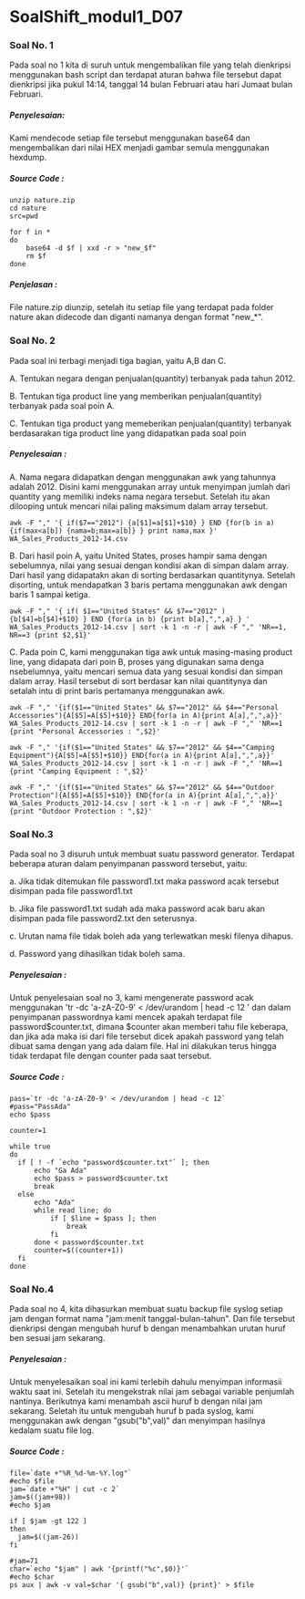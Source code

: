 # SoalShift_modul1_D07

### Soal No. 1

 Pada soal no 1 kita di suruh untuk mengembalikan file yang telah dienkripsi menggunakan bash script dan terdapat aturan bahwa file         tersebut dapat dienkripsi jika pukul 14:14, tanggal 14 bulan Februari atau hari Jumaat bulan Februari.
  
 ##### Penyelesaian:
  
  Kami mendecode setiap file tersebut menggunakan base64 dan mengembalikan dari nilai HEX menjadi gambar semula menggunakan hexdump.
  
  ##### Source Code : 
  
  ```
  unzip nature.zip
  cd nature
  src=pwd

  for f in *
  do
	  base64 -d $f | xxd -r > "new_$f"
	  rm $f
  done
  ```
  
  ##### Penjelasan : 
  File nature.zip diunzip, setelah itu setiap file yang terdapat pada folder nature akan didecode dan diganti namanya dengan format "new_*".
  
  ### Soal  No. 2
  
  Pada soal ini terbagi menjadi tiga bagian, yaitu A,B dan C.
  
  A. Tentukan negara dengan penjualan(quantity) terbanyak pada tahun 2012.
  
  B. Tentukan tiga product line yang memberikan penjualan(quantity) terbanyak pada soal poin A.
  
  C. Tentukan tiga product yang memeberikan penjualan(quantity) terbanyak berdasarakan tiga product line yang didapatkan pada soal poin
  
  ##### Penyelesaian : 
  
  A. Nama negara didapatkan dengan menggunakan awk yang tahunnya adalah 2012. Disini kami menggunakan array untuk menyimpan jumlah dari quantity yang memiliki indeks nama negara tersebut. Setelah itu akan dilooping untuk mencari nilai paling maksimum dalam array tersebut.

  ```
  awk -F "," '{ if($7=="2012") {a[$1]=a[$1]+$10} } END {for(b in a) {if(max<a[b]) {nama=b;max=a[b]} } print nama,max }' WA_Sales_Products_2012-14.csv
  ```
 
  B. Dari hasil poin A, yaitu United States, proses hampir sama dengan sebelumnya, nilai yang sesuai dengan kondisi akan di simpan dalam array. Dari hasil yang didapatakn akan di sorting berdasarkan quantitynya. Setelah disorting, untuk mendapatkan 3 baris pertama menggunakan awk dengan baris 1 sampai ketiga.
  
  ```
  awk -F "," '{ if( $1=="United States" && $7=="2012" ) {b[$4]=b[$4]+$10} } END {for(a in b) {print b[a],",",a} } ' WA_Sales_Products_2012-14.csv | sort -k 1 -n -r | awk -F "," 'NR==1, NR==3 {print $2,$1}'
  ```
  
  C. Pada poin C, kami menggunakan tiga awk untuk masing-masing product line, yang didapata dari poin B, proses yang digunakan sama denga nsebelumnya, yaitu mencari semua data yang sesuai kondisi dan simpan dalam array. Hasil tersebut di sort berdasar kan nilai quantitynya dan setalah intu di print baris pertamanya menggunakan awk.
  
  ```
  awk -F "," '{if($1=="United States" && $7=="2012" && $4=="Personal Accessories"){A[$5]=A[$5]+$10}} END{for(a in A){print A[a],",",a}}' WA_Sales_Products_2012-14.csv | sort -k 1 -n -r | awk -F "," 'NR==1 {print "Personal Accessories : ",$2}'

awk -F "," '{if($1=="United States" && $7=="2012" && $4=="Camping Equipment"){A[$5]=A[$5]+$10}} END{for(a in A){print A[a],",",a}}' WA_Sales_Products_2012-14.csv | sort -k 1 -n -r | awk -F "," 'NR==1 {print "Camping Equipment : ",$2}'

awk -F "," '{if($1=="United States" && $7=="2012" && $4=="Outdoor Protection"){A[$5]=A[$5]+$10}} END{for(a in A){print A[a],",",a}}' WA_Sales_Products_2012-14.csv | sort -k 1 -n -r | awk -F "," 'NR==1 {print "Outdoor Protection : ",$2}'
  ```
  
  ### Soal No.3
  
  Pada soal no 3 disuruh untuk membuat suatu password generator. Terdapat beberapa aturan dalam penyimpanan password tersebut, yaitu:
  
  a. Jika tidak ditemukan file password1.txt maka password acak tersebut disimpan pada file password1.txt
  
  b. Jika file password1.txt sudah ada maka password acak baru akan disimpan pada file password2.txt den seterusnya.
  
  c. Urutan nama file tidak boleh ada yang terlewatkan meski filenya dihapus.
  
  d. Password yang dihasilkan tidak boleh sama.
  
  ##### Penyelesaian : 
  
  Untuk penyelesaian soal no 3, kami mengenerate password acak menggunakan 'tr -dc 'a-zA-Z0-9' < /dev/urandom | head -c 12 ' dan dalam penyimpanan passwordnya kami mencek apakah terdapat file password$counter.txt, dimana $counter akan memberi tahu file keberapa, dan jika ada maka isi dari file tersebut dicek apakah password yang telah dibuat sama dengan yang ada dalam file. Hal ini dilakukan terus hingga tidak terdapat file dengan counter pada saat tersebut.
  
  ##### Source Code :
  
  ```
  pass=`tr -dc 'a-zA-Z0-9' < /dev/urandom | head -c 12`
#pass="PassAda"
echo $pass

counter=1

while true
do
	if [ ! -f `echo "password$counter.txt"` ]; then
		echo "Ga Ada"
		echo $pass > password$counter.txt
		break
	else
		echo "Ada"
		while read line; do
			if [ $line = $pass ]; then
				break
			fi
		done < password$counter.txt
		counter=$((counter+1))
	fi
done
  ```

  ### Soal No.4
  
  Pada soal no 4, kita dihasurkan membuat suatu backup file syslog setiap jam dengan format nama "jam:menit tanggal-bulan-tahun". Dan file tersebut dienkripsi dengan mengubah huruf b dengan menambahkan urutan huruf ben sesuai jam sekarang.
  
  ##### Penyelesaian : 
  
  Untuk menyelesaikan soal ini kami terlebih dahulu menyimpan informasii waktu saat ini. Setelah itu mengekstrak nilai jam sebagai variable penjumlah nantinya. Berikutnya kami menambah ascii huruf b dengan nilai jam sekarang. Seletah itu untuk mengubah huruf b pada syslog, kami menggunakan awk dengan "gsub("b",val)" dan menyimpan hasilnya kedalam suatu file log.
  
  ##### Source Code : 
  
  ```
  file=`date +"%R_%d-%m-%Y.log"`
#echo $file
jam=`date +"%H" | cut -c 2`
jam=$((jam+98))
#echo $jam

if [ $jam -gt 122 ]
then
	jam=$((jam-26))
fi

#jam=71
char=`echo "$jam" | awk '{printf("%c",$0)}'`
#echo $char
ps aux | awk -v val=$char '{ gsub("b",val)} {print}' > $file
  ```
